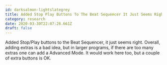 ```yaml
---
id: darksalmon-lightslategrey
title: Added Stop Play Buttons To The Beat Sequencer It Just Seems Right Overall Adding Extras Is A Bad Idea But In Larger Programs
category: research
date: 2020-03-30T22:07:28.661Z
draft: false
---
```


Added Stop/Play buttons to the Beat Sequencer, it just seems right. Overall, adding extras is a bad idea, but in larger programs, if there are too many extras one can add a Advanced Mode. It would work here too, but a couple of extra buttons is OK.